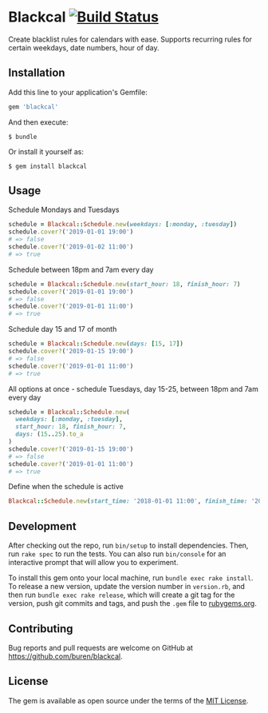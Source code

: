 # Blackcal [![Build Status](https://travis-ci.com/buren/blackcal.svg?branch=master)](https://travis-ci.com/buren/blackcal)

Create blacklist rules for calendars with ease. Supports recurring rules for certain weekdays, date numbers, hour of day.

## Installation

Add this line to your application's Gemfile:

```ruby
gem 'blackcal'
```

And then execute:

    $ bundle

Or install it yourself as:

    $ gem install blackcal

## Usage

Schedule Mondays and Tuesdays
```ruby
schedule = Blackcal::Schedule.new(weekdays: [:monday, :tuesday])
schedule.cover?('2019-01-01 19:00')
# => false
schedule.cover?('2019-01-02 11:00')
# => true
```

Schedule between 18pm and 7am every day
```ruby
schedule = Blackcal::Schedule.new(start_hour: 18, finish_hour: 7)
schedule.cover?('2019-01-01 19:00')
# => false
schedule.cover?('2019-01-01 11:00')
# => true
```

Schedule day 15 and 17 of month
```ruby
schedule = Blackcal::Schedule.new(days: [15, 17])
schedule.cover?('2019-01-15 19:00')
# => false
schedule.cover?('2019-01-01 11:00')
# => true
```

All options at once - schedule Tuesdays, day 15-25, between 18pm and 7am every day
```ruby
schedule = Blackcal::Schedule.new(
  weekdays: [:monday, :tuesday],
  start_hour: 18, finish_hour: 7,
  days: (15..25).to_a
)
schedule.cover?('2019-01-15 19:00')
# => false
schedule.cover?('2019-01-01 11:00')
# => true
```

Define when the schedule is active
```ruby
Blackcal::Schedule.new(start_time: '2018-01-01 11:00', finish_time: '2019-01-01 11:00')
```

## Development

After checking out the repo, run `bin/setup` to install dependencies. Then, run `rake spec` to run the tests. You can also run `bin/console` for an interactive prompt that will allow you to experiment.

To install this gem onto your local machine, run `bundle exec rake install`. To release a new version, update the version number in `version.rb`, and then run `bundle exec rake release`, which will create a git tag for the version, push git commits and tags, and push the `.gem` file to [rubygems.org](https://rubygems.org).

## Contributing

Bug reports and pull requests are welcome on GitHub at https://github.com/buren/blackcal.

## License

The gem is available as open source under the terms of the [MIT License](https://opensource.org/licenses/MIT).
